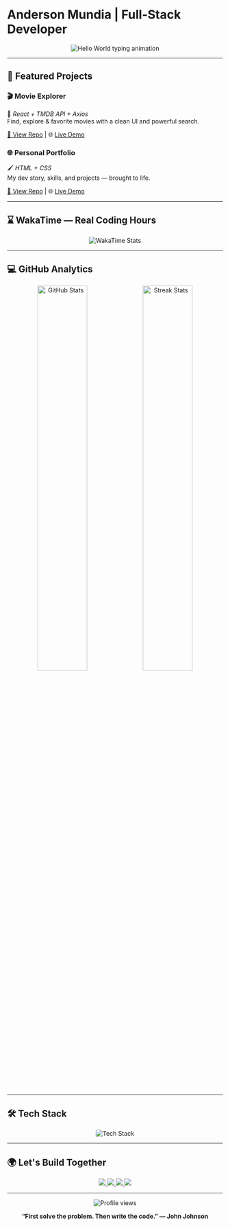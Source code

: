 # Anderson Mundia | Full-Stack Developer

<p align="center">
  <img src="https://readme-typing-svg.demolab.com?font=Fira+Code&weight=600&size=26&pause=1500&color=58A6FF&center=true&vCenter=true&width=500&height=60&lines=Hello+World!;I+have+a+dream..." alt="Hello World typing animation" />
</p>

---

## 🚀 Featured Projects

### 🎬 Movie Explorer  
🔧 *React + TMDB API + Axios*  
Find, explore & favorite movies with a clean UI and powerful search.

[🔗 View Repo](https://github.com/Mundia1/movie-search-app) | 🌐 [Live Demo](#)

### 🌐 Personal Portfolio  
🖌️ *HTML + CSS*  
My dev story, skills, and projects — brought to life.

[🔗 View Repo](https://github.com/Mundia1/my-personal-portfolio) | 🌐 [Live Demo](#)

---

## ⌛ WakaTime — Real Coding Hours

<p align="center">
  <img src="https://github-readme-stats.vercel.app/api/wakatime?username=Mundia1&theme=radical&hide_border=true&layout=compact&langs_count=5&custom_title=Weekly+Development+Breakdown" alt="WakaTime Stats" />
</p>

---

## 💻 GitHub Analytics

<p align="center">
  <img src="https://github-readme-stats.vercel.app/api?username=Mundia1&show_icons=true&theme=radical&count_private=true&hide_border=true&show_owner=true&include_all_commits=true&custom_title=My+GitHub+Stats" alt="GitHub Stats" width="48%" />
  <img src="https://github-readme-streak-stats.herokuapp.com?user=Mundia1&theme=radical&hide_border=true&date_format=M%20j%5B%2C%20Y%5D" alt="Streak Stats" width="48%" />
</p>

---

## 🛠️ Tech Stack

<p align="center">
  <img src="https://skillicons.dev/icons?i=react,nodejs,typescript,nextjs,tailwind,mongodb,postgres,aws,git,figma&theme=dark&perline=5" alt="Tech Stack" />
</p>

---

## 🌍 Let's Build Together

<p align="center">
  <a href="https://www.linkedin.com/in/anderson-waithaka">
    <img src="https://img.shields.io/badge/-LinkedIn-0077B5?style=for-the-badge&logo=linkedin&logoColor=white" />
  </a>
  <a href="mailto:your@email.com">
    <img src="https://img.shields.io/badge/-Email-D14836?style=for-the-badge&logo=gmail&logoColor=white" />
  </a>
  <a href="https://github.com/Mundia1">
    <img src="https://img.shields.io/badge/-GitHub-181717?style=for-the-badge&logo=github&logoColor=white" />
  </a>
  <a href="https://twitter.com/yourhandle">
    <img src="https://img.shields.io/badge/-Twitter-1DA1F2?style=for-the-badge&logo=twitter&logoColor=white" />
  </a>
</p>

---

<p align="center">
  <img src="https://komarev.com/ghpvc/?username=Mundia1&label=Profile+Views&color=58A6FF&style=flat" alt="Profile views" />
</p>

<p align="center"><strong>“First solve the problem. Then write the code.” — John Johnson</strong></p>
